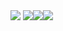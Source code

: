 <img src="https://capsule-render.vercel.app/api?type=wave&color=auto&height=300&section=header&text=OhByeongMun%20Repository&fontSize=60" />
<img
  src="https://img.shields.io/badge/HTML5-E34F26?style=flat-square&logo=HTML5&logoColor=white"
/><img
  src="https://img.shields.io/badge/React-0054FF?style=flat-square&logo=React&logoColor=white"
/><img
  src="https://img.shields.io/badge/Laravel-0054FF?style=flat-square&logo=Laravel&logoColor=white"
/>
